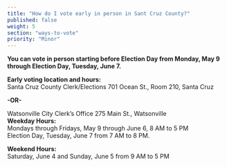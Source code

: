 ```yaml
---
title: "How do I vote early in person in Sant Cruz County?"
published: false
weight: 5
section: "ways-to-vote"
priority: "Minor"
---
```


**You can vote in person starting before Election Day from Monday, May 9 through Election Day, Tuesday, June 7.**  

**Early voting location and hours:**  
Santa Cruz County Clerk/Elections 701 Ocean St., Room 210, Santa Cruz  

  **-OR-**

Watsonville City Clerk’s Office 275 Main St., Watsonville  
**Weekday Hours:**  
Mondays through Fridays, May 9  through June 6, 8 AM to 5 PM  
Election Day, Tuesday, June 7 from 7 AM to 8 PM.  

**Weekend Hours:**  
Saturday, June 4 and Sunday, June 5 from 9 AM to 5 PM  
